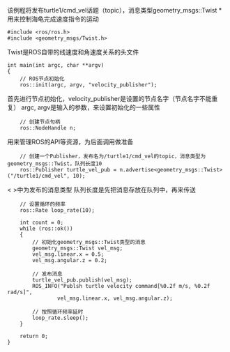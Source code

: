 

该例程将发布turtle1/cmd_vel话题（topic），消息类型geometry_msgs::Twist   *用来控制海龟完成速度指令的运动

 
```
#include <ros/ros.h>
#include <geometry_msgs/Twist.h>
```
Twist是ROS自带的线速度和角速度关系的头文件

```
int main(int argc, char **argv)
{
	// ROS节点初始化
	ros::init(argc, argv, "velocity_publisher");
```
首先进行节点初始化，velocity_publisher是设置的节点名字（节点名字不能重复）
argc, argv是输入的参数，来设置初始化的一些属性

```
	// 创建节点句柄
	ros::NodeHandle n;
```
用来管理ROS的API等资源，为后面调用做准备

```
	// 创建一个Publisher，发布名为/turtle1/cmd_vel的topic，消息类型为geometry_msgs::Twist，队列长度10
	ros::Publisher turtle_vel_pub = n.advertise<geometry_msgs::Twist>("/turtle1/cmd_vel", 10);
```
< >中为发布的消息类型
队列长度是先把消息存放在队列中，再来传送

```
	// 设置循环的频率
	ros::Rate loop_rate(10);

	int count = 0;
	while (ros::ok())
	{
	    // 初始化geometry_msgs::Twist类型的消息
		geometry_msgs::Twist vel_msg;
		vel_msg.linear.x = 0.5;
		vel_msg.angular.z = 0.2;

	    // 发布消息
		turtle_vel_pub.publish(vel_msg);
		ROS_INFO("Publsh turtle velocity command[%0.2f m/s, %0.2f rad/s]", 
				vel_msg.linear.x, vel_msg.angular.z);

	    // 按照循环频率延时
	    loop_rate.sleep();
	}

	return 0;
}
```
